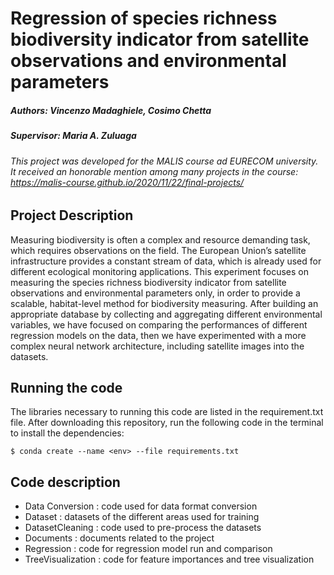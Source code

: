 # Regression of species richness biodiversity indicator from satellite observations and environmental parameters
##### Authors: Vincenzo Madaghiele, Cosimo Chetta
##### Supervisor: Maria A. Zuluaga

###### This project was developed for the MALIS course ad EURECOM university. It received an honorable mention among many projects in the course: https://malis-course.github.io/2020/11/22/final-projects/

## Project Description

Measuring biodiversity is often a complex and resource demanding task, which requires observations on the field. The European Union’s satellite infrastructure provides a constant stream of data, which is already used for different ecological monitoring applications. This experiment focuses on measuring the species richness biodiversity indicator from satellite observations and environmental parameters only, in order to provide a scalable, habitat-level method for biodiversity measuring. After building an appropriate database by collecting and aggregating different environmental variables, we have focused on comparing the performances of different regression models on the data, then we have experimented with a more complex neural network architecture, including satellite images into the datasets.

## Running the code

The libraries necessary to running this code are listed in the requirement.txt file. 
After downloading this repository, run the following code in the terminal to install the dependencies:
```
$ conda create --name <env> --file requirements.txt
```

## Code description

* Data Conversion : code used for data format conversion 
* Dataset : datasets of the different areas used for training 
* DatasetCleaning : code used to pre-process the datasets
* Documents : documents related to the project
* Regression : code for regression model run and comparison
* TreeVisualization : code for feature importances and tree visualization

